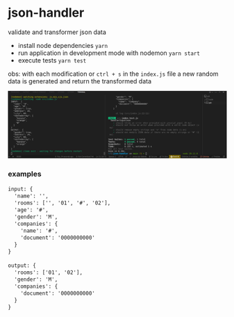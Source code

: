 # json-handler

validate and transformer json data

- install node dependencies `yarn`
- run application in development mode with nodemon `yarn start`
- execute tests `yarn test`

obs: with each modification or `ctrl + s` in the `index.js` file a new random data is generated and return the transformed data

![alt text](image.png)

### examples
```
input: {
  'name': '',
  'rooms': ['', '01', '#', '02'],
  'age': '#',
  'gender': 'M',
  'companies': {
    'name': '#',
    'document': '0000000000'
  }
}

output: {
  'rooms': ['01', '02'],
  'gender': 'M',
  'companies': {
    'document': '0000000000'
  }
}
```